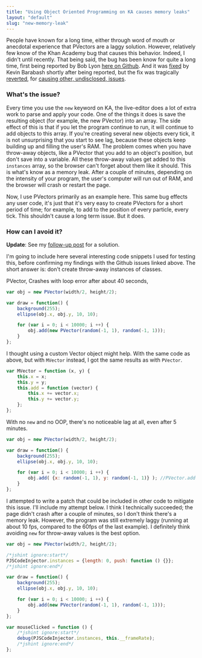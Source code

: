 ```yaml
---
title: "Using Object Oriented Programming on KA causes memory leaks"
layout: "default"
slug: "new-memory-leak"
---
```


People have known for a long time, either through word of mouth or anecdotal experience that PVectors are a laggy solution. However, relatively few know of the Khan Academy bug that causes this behavior. Indeed, I didn't until recently. That being said, the bug has been know for quite a long time, first being reported by Bob Lyon [here on Github](https://https://github.com/Khan/live-editor/444). And it was [fixed](https://github.com/Khan/live-editor/commit/011551276711abe80e60cee12253c7ceb95c6c70) by Kevin Barabash shortly after being reported, but the fix was tragically [reverted](https://github.com/Khan/live-editor/commit/4c3e42072ab53b499b19e622e6b5fa681edd4b48), for [causing other, undisclosed, issues](https://github.com/Khan/live-editor/561#issuecomment-194096794).

### What's the issue?
Every time you use the `new` keyword on KA, the live-editor does a lot of extra work to parse and apply your code. One of the things it does is save the resulting object (for example, the new PVector) into an array. The side effect of this is that if you let the program continue to run, it will continue to add objects to this array. If you're creating several new objects every tick, it is not unsurprising that you start to see lag, because these objects keep building up and filling the user's RAM. The problem comes when you have throw-away objects, like a PVector that you add to an object's position, but don't save into a variable. All these throw-away values get added to this `instances` array, so the browser can't forget about them like it should. This is what's know as a memory leak. After a couple of minutes, depending on the intensity of your program, the user's computer will run out of RAM, and the browser will crash or restart the page.

Now, I use PVectors primarily as an example here. This same bug effects any user code, it's just that it's very easy to create PVectors for a short period of time; for example, to add to the position of every particle, every tick. This shouldn't cause a long term issue. But it does.

### How can I avoid it?

**Update**: See my [follow-up post](/ka-hearth/posts/fix-for-new-issues) for a solution.

I'm going to include here several interesting code snippets I used for testing this, before confirming my findings with the Github issues linked above. The short answer is: don't create throw-away instances of classes.

PVector, Crashes with loop error after about 40 seconds,
```js
var obj = new PVector(width/2, height/2);

var draw = function() {
    background(255);
    ellipse(obj.x, obj.y, 10, 10);

    for (var i = 0; i < 10000; i ++) {
        obj.add(new PVector(random(-1, 1), random(-1, 1)));
    }
};
```

I thought using a custom Vector object might help. With the same code as above, but with `MVector` instead, I got the same results as with `PVector`.
```js
var MVector = function (x, y) {
    this.x = x;
    this.y = y;
    this.add = function (vector) {
        this.x += vector.x;
        this.y += vector.y;
    };
};
```

With no `new` and no OOP, there's no noticeable lag at all, even after 5 minutes.
```js
var obj = new PVector(width/2, height/2);

var draw = function() {
    background(255);
    ellipse(obj.x, obj.y, 10, 10);

    for (var i = 0; i < 10000; i ++) {
        obj.add( {x: random(-1, 1), y: random(-1, 1)} ); //PVector.add doesn't care if it's a PVector
    }
};
```

I attempted to write a patch that could be included in other code to mitigate this issue. I'll include my attempt below. I think I technically succeeded; the page didn't crash after a couple of minutes, so I don't think there's a memory leak. However, the program was still extremely laggy (running at about 10 fps, compared to the 60fps of the last example). I definitely think avoiding `new` for throw-away values is the best option.
```js
var obj = new PVector(width/2, height/2);

/*jshint ignore:start*/
PJSCodeInjector.instances = {length: 0, push: function () {}};
/*jshint ignore:end*/

var draw = function() {
    background(255);
    ellipse(obj.x, obj.y, 10, 10);

    for (var i = 0; i < 10000; i ++) {
        obj.add(new PVector(random(-1, 1), random(-1, 1)));
    }
};

var mouseClicked = function () {
    /*jshint ignore:start*/
    debug(PJSCodeInjector.instances, this.__frameRate);
    /*jshint ignore:end*/
};
```
